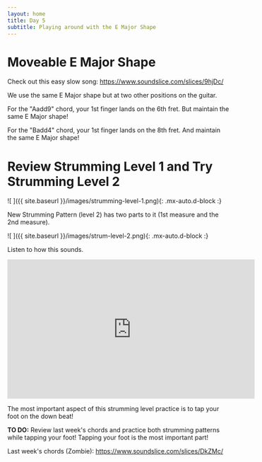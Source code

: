 ```yaml
---
layout: home
title: Day 5
subtitle: Playing around with the E Major Shape
---
```


<!-- day4.md 65b34028c4dd5bf3e49fc46acacb350c -->

# Moveable E Major Shape

Check out this easy slow song: <a href="https://www.soundslice.com/slices/9hjDc/">https://www.soundslice.com/slices/9hjDc/</a>

We use the same E Major shape but at two other positions on the guitar.

For the "Aadd9" chord, your 1st finger lands on the 6th fret. But maintain the same E Major shape!

For the "Badd4" chord, your 1st finger lands on the 8th fret. And maintain the same E Major shape!

# Review Strumming Level 1 and Try Strumming Level 2

![ ]({{ site.baseurl }}/images/strumming-level-1.png){: .mx-auto.d-block :}

New Strumming Pattern (level 2) has two parts to it (1st measure and the 2nd measure).

![ ]({{ site.baseurl }}/images/strum-level-2.png){: .mx-auto.d-block :}

Listen to how this sounds.

<iframe width="560" height="315" src="https://www.youtube.com/embed/e46ROGvSeZo" title="YouTube video player" frameborder="0" allow="accelerometer; autoplay; clipboard-write; encrypted-media; gyroscope; picture-in-picture" allowfullscreen></iframe>

The most important aspect of this strumming level practice is to tap your foot on the down beat! 

__TO DO:__ Review last week's chords and practice both strumming patterns while tapping your foot! Tapping your foot is the most important part!

Last week's chords (Zombie): <a href="https://www.soundslice.com/slices/DkZMc/">https://www.soundslice.com/slices/DkZMc/</a>